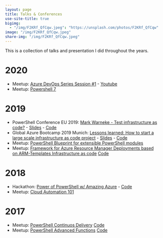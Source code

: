```yaml
---
layout: page
title: Talks & Conferences
use-site-title: true
bigimg:
  - "/img/F2KRf_QfCqw.jpeg": "https://unsplash.com/photos/F2KRf_QfCqw"
image: "/img/F2KRf_QfCqw.jpeg"
share-img: "/img/F2KRf_QfCqw.jpeg"
---
```


This is a collection of talks and presentation I did throughout the years.

# 2020

- Meetup: [Azure DevOps Series Session #1](https://www.meetup.com/Azure-DEV-Munich/events/269624533/) - [Youtube](https://www.youtube.com/watch?v=REG4ySF2lyk&feature=youtu.be&t=2609) 
- Meetup: [Powershell 7](https://github.com/GPSUG/Munich#2020-presentations)

# 2019

- PowerShell Conference EU 2019: [Mark Warneke - Test infrastructure as code?](https://www.youtube.com/watch?v=k33Nini-Dc8&list=PLAFABUrB0mNkbAhsdifsPK5XyBHnj_NSD&index=2&t=16s) - [Slides](https://github.com/psconfeu/2019/blob/master/sessions/MarkWarneke/Test%20infrastructure%20as%20code/psconfeu19_test_infrastructure_as_code.pdf) - [Code](https://github.com/psconfeu/2019/tree/master/sessions/MarkWarneke/Test%20infrastructure%20as%20code/xAz.Cosmos)
- Global Azure Bootcamp 2019 Munich: [Lessons learned: How to start a large scale infrastructure as code project](https://github.com/psconfeu/2019/tree/master/sessions/MarkWarneke/Lessons%20learned%20from%20a%20large%20scale%20infrastructure%20as%20code%20project) - [Slides](https://github.com/psconfeu/2019/blob/master/sessions/MarkWarneke/Lessons%20learned%20from%20a%20large%20scale%20infrastructure%20as%20code%20project/psconfeu19_how_to_manage_infrastrucutre_as_code.pdf) - [Code](https://github.com/psconfeu/2019/tree/master/sessions/MarkWarneke/Lessons%20learned%20from%20a%20large%20scale%20infrastructure%20as%20code%20project/xAz.Hub)
- Meetup: [PowerShell Blueprint for extensible PowerShell modules](https://github.com/GPSUG/Munich/tree/master/Usergroup/2019-05-20/)
- Meetup: [Framework for Azure Resource Manager Deployments based on ARM-Templates Infrastructure as code](https://github.com/GPSUG/Munich/tree/master/Usergroup/2019-03-28/az_new.md) [Code](aka.ms/Az.New)

# 2018

- Hackathon: [Power of PowerShell w/ Amazing Azure](http://aka.ms/mark/psna) - [Code](aka.ms/mark/psna/code)
- Meetup: [Cloud Automation 101](https://markwarneke.me/Cloud-Automation-101)

# 2017

- Meetup: [PowerShell Continuos Delivery](aka.ms/mark/pscd) [Code](aka.ms/mark/code/pscd)
- Meetup: [PowerShell Advanced Functions](aka.ms/mark/psaf) [Code](aka.ms/mark/psaf/code)